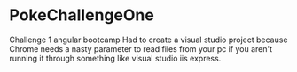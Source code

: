 # PokeChallengeOne
Challenge 1 angular bootcamp
Had to create a visual studio project because Chrome needs a nasty parameter to read files from your pc if you aren't running it through something like visual studio iis express.
